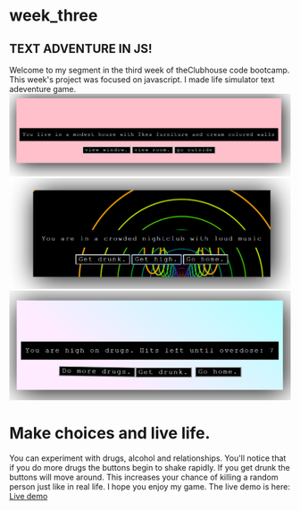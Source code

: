 # week_three
## TEXT ADVENTURE IN JS!

Welcome to my segment in the third week of theClubhouse code bootcamp. This week's project was focused on javascript. I made life simulator text adeventure game.
![alt text](img1.PNG)
![alt text](img2.PNG)
![alt text](img3.PNG)

# Make choices and live life. 
You can experiment with drugs, alcohol and relationships. You'll notice that if you do more drugs the buttons begin to shake rapidly. If you get drunk the buttons will move around. This increases your chance of killing a random person just like in real life. I hope you enjoy my game. The live demo is here:
[Live demo](https://evangertis.github.io/week_three/)
